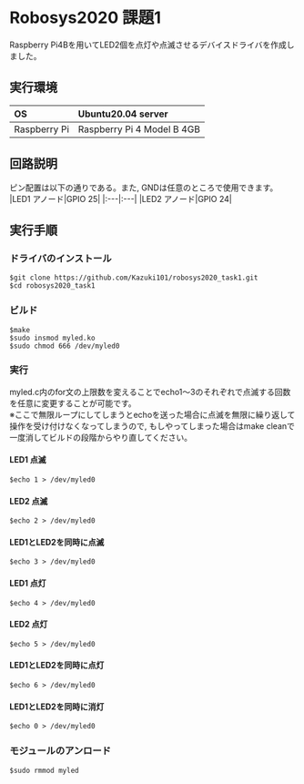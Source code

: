 # Robosys2020 課題1
Raspberry Pi4Bを用いてLED2個を点灯や点滅させるデバイスドライバを作成しました。
## 実行環境
|OS|Ubuntu20.04 server|
|:---|:---|
|Raspberry Pi|Raspberry Pi 4 Model B 4GB|
## 回路説明
ピン配置は以下の通りである。また, GNDは任意のところで使用できます。
|LED1 アノード|GPIO 25|
|:---|:---|
|LED2 アノード|GPIO 24|
## 実行手順
### ドライバのインストール
    $git clone https://github.com/Kazuki101/robosys2020_task1.git
    $cd robosys2020_task1
### ビルド
    $make
    $sudo insmod myled.ko
    $sudo chmod 666 /dev/myled0
### 実行
myled.c内のfor文の上限数を変えることでecho1～3のそれぞれで点滅する回数を任意に変更することが可能です。  
※ここで無限ループにしてしまうとechoを送った場合に点滅を無限に繰り返して操作を受け付けなくなってしまうので, もしやってしまった場合はmake cleanで一度消してビルドの段階からやり直してください。
#### LED1 点滅
`$echo 1 > /dev/myled0`
#### LED2 点滅
`$echo 2 > /dev/myled0`
#### LED1とLED2を同時に点滅
`$echo 3 > /dev/myled0`
#### LED1 点灯
`$echo 4 > /dev/myled0`
#### LED2 点灯
`$echo 5 > /dev/myled0`
#### LED1とLED2を同時に点灯
`$echo 6 > /dev/myled0`
#### LED1とLED2を同時に消灯
`$echo 0 > /dev/myled0`
### モジュールのアンロード
`$sudo rmmod myled`
